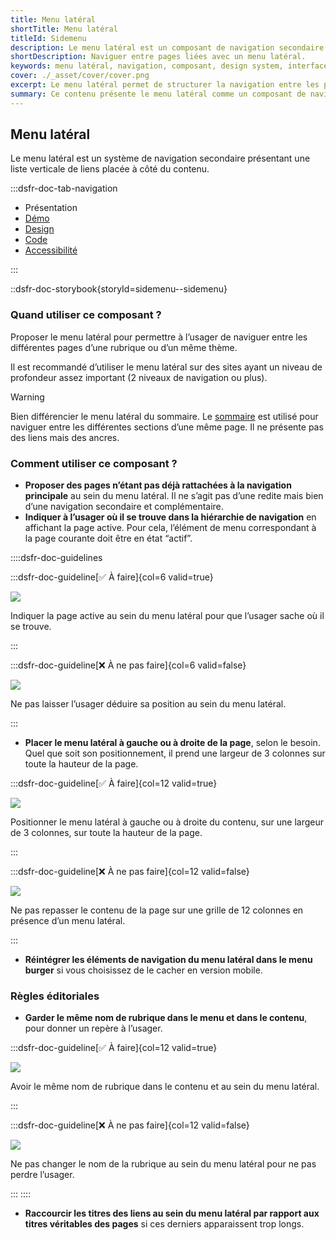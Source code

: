 ```yaml
---
title: Menu latéral
shortTitle: Menu latéral
titleId: Sidemenu
description: Le menu latéral est un composant de navigation secondaire qui organise des liens verticaux pour guider l’usager entre différentes pages d’une même rubrique.
shortDescription: Naviguer entre pages liées avec un menu latéral.
keywords: menu latéral, navigation, composant, design system, interface, UX, accessibilité, hiérarchie, rubrique, sommaire
cover: ./_asset/cover/cover.png
excerpt: Le menu latéral permet de structurer la navigation entre les pages d’une même rubrique ou d’un thème. Il s’utilise en complément de la navigation principale, notamment pour les sites à profondeur élevée.
summary: Ce contenu présente le menu latéral comme un composant de navigation secondaire destiné à faciliter la circulation entre les pages d’une rubrique. Il détaille ses cas d’usage, ses comportements interactifs, ses variations selon la profondeur de navigation, et les règles éditoriales à respecter. Il précise également les contraintes de structure, les bonnes pratiques en responsive, et rappelle les distinctions avec le sommaire. Ce guide est conçu pour les équipes souhaitant implémenter une navigation hiérarchique claire et accessible dans des interfaces complexes.
---
```


## Menu latéral

Le menu latéral est un système de navigation secondaire présentant une liste verticale de liens placée à côté du contenu.

:::dsfr-doc-tab-navigation

- Présentation
- [Démo](./demo/index.md)
- [Design](./design/index.md)
- [Code](./code/index.md)
- [Accessibilité](./accessibility/index.md)

:::

::dsfr-doc-storybook{storyId=sidemenu--sidemenu}

### Quand utiliser ce composant ?

Proposer le menu latéral pour permettre à l’usager de naviguer entre les différentes pages d’une rubrique ou d’un même thème.

Il est recommandé d’utiliser le menu latéral sur des sites ayant un niveau de profondeur assez important (2 niveaux de navigation ou plus).

> [!WARNING]
> Bien différencier le menu latéral du sommaire. Le [sommaire](../../../summary/_part/doc/index.md) est utilisé pour naviguer entre les différentes sections d’une même page. Il ne présente pas des liens mais des ancres.

### Comment utiliser ce composant ?

- **Proposer des pages n’étant pas déjà rattachées à la navigation principale** au sein du menu latéral. Il ne s’agit pas d’une redite mais bien d’une navigation secondaire et complémentaire.
- **Indiquer à l’usager où il se trouve dans la hiérarchie de navigation** en affichant la page active. Pour cela, l’élément de menu correspondant à la page courante doit être en état “actif”.

::::dsfr-doc-guidelines

:::dsfr-doc-guideline[✅ À faire]{col=6 valid=true}

![](./_asset/use/do-1.png)

Indiquer la page active au sein du menu latéral pour que l’usager sache où il se trouve.

:::

:::dsfr-doc-guideline[❌ À ne pas faire]{col=6 valid=false}

![](./_asset/use/dont-1.png)

Ne pas laisser l’usager déduire sa position au sein du menu latéral.

:::

- **Placer le menu latéral à gauche ou à droite de la page**, selon le besoin. Quel que soit son positionnement, il prend une largeur de 3 colonnes sur toute la hauteur de la page.

:::dsfr-doc-guideline[✅ À faire]{col=12 valid=true}

![](./_asset/use/do-2.png)

Positionner le menu latéral à gauche ou à droite du contenu, sur une largeur de 3 colonnes, sur toute la hauteur de la page.

:::

:::dsfr-doc-guideline[❌ À ne pas faire]{col=12 valid=false}

![](./_asset/use/dont-2.png)

Ne pas repasser le contenu de la page sur une grille de 12 colonnes en présence d’un menu latéral.

:::

- **Réintégrer les éléments de navigation du menu latéral dans le menu burger** si vous choisissez de le cacher en version mobile.

### Règles éditoriales

- **Garder le même nom de rubrique dans le menu et dans le contenu**, pour donner un repère à l’usager.

:::dsfr-doc-guideline[✅ À faire]{col=12 valid=true}

![](./_asset/edit/do-1.png)

Avoir le même nom de rubrique dans le contenu et au sein du menu latéral.

:::

:::dsfr-doc-guideline[❌ À ne pas faire]{col=12 valid=false}

![](./_asset/edit/dont-1.png)

Ne pas changer le nom de la rubrique au sein du menu latéral pour ne pas perdre l’usager.

:::
::::

- **Raccourcir les titres des liens au sein du menu latéral par rapport aux titres véritables des pages** si ces derniers apparaissent trop longs.



